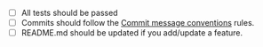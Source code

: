 - [ ] All tests should be passed
- [ ] Commits should follow the [Commit message conventions](https://www.conventionalcommits.org/) rules.
- [ ] README.md should be updated if you add/update a feature.

